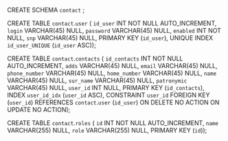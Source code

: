 CREATE SCHEMA `contact` ;

CREATE TABLE `contact`.`user` (
  `id_user` INT NOT NULL AUTO_INCREMENT,
  `login` VARCHAR(45) NULL,
  `password` VARCHAR(45) NULL,
  `enabled` INT NOT NULL,
  `snp` VARCHAR(45) NULL,
  PRIMARY KEY (`id_user`),
  UNIQUE INDEX `id_user_UNIQUE` (`id_user` ASC));
  
  CREATE TABLE `contact`.`contacts` (
    `id_contacts` INT NOT NULL AUTO_INCREMENT,
    `adds` VARCHAR(45) NULL,
    `email` VARCHAR(45) NULL,
    `phone_number` VARCHAR(45) NULL,
    `home_number` VARCHAR(45) NULL,
    `name` VARCHAR(45) NULL,
    `sur_name` VARCHAR(45) NULL,
    `patronymic` VARCHAR(45) NULL,
    `user_id` INT NULL,
    PRIMARY KEY (`id_contacts`),
    INDEX `user_id_idx` (`user_id` ASC),
    CONSTRAINT `user_id`
      FOREIGN KEY (`user_id`)
      REFERENCES `contact`.`user` (`id_user`)
      ON DELETE NO ACTION
      ON UPDATE NO ACTION);

CREATE TABLE `contact`.`roles` (
  `id` INT NOT NULL AUTO_INCREMENT,
  `name` VARCHAR(255) NULL,
  `role` VARCHAR(255) NULL,
  PRIMARY KEY (`id`));
